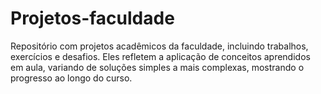 # Projetos-faculdade
Repositório com projetos acadêmicos da faculdade, incluindo trabalhos, exercícios e desafios. Eles refletem a aplicação de conceitos aprendidos em aula, variando de soluções simples a mais complexas, mostrando o progresso ao longo do curso.
